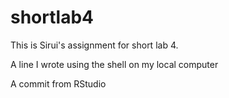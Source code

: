 # shortlab4
This is Sirui's assignment for short lab 4.

A line I wrote using the shell on my local computer

A commit from RStudio